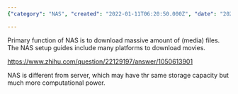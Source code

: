 ```yaml
---
{"category": "NAS", "created": "2022-01-11T06:20:50.000Z", "date": "2022-01-11 06:20:50", "description": "This article provides an overview of Network Attached Storage (NAS) devices, which are designed for efficiently downloading large media files such as movies. The content also covers NAS setups and their compatibility with different platforms to optimize movie downloads.", "modified": "2022-08-18T16:15:32.896Z", "tags": ["cloud storage", "hardware", "remote connection", "remote control", "remote storage", "storage"], "title": "NAS With Movie Download"}

---
```


Primary function of NAS is to download massive amount of (media) files. The NAS setup guides include many platforms to download movies.

https://www.zhihu.com/question/22129197/answer/1050613901

NAS is different from server, which may have thr same storage capacity but much more computational power.
